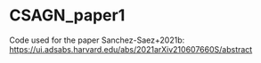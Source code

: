 # CSAGN_paper1

Code used for the paper Sanchez-Saez+2021b: https://ui.adsabs.harvard.edu/abs/2021arXiv210607660S/abstract

